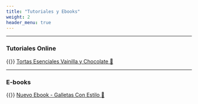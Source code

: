 ```yaml
---
title: "Tutoriales y Ebooks"
weight: 2
header_menu: true
---
```


---


### Tutoriales Online

{{<icon class="fa fa-hand-o-right">}}&nbsp;[Tortas Esenciales Vainilla y Chocolate 🍰](posts/to_vainilla_chocolate)

---

### E-books

{{<icon class="fa fa-hand-o-right">}}&nbsp;[Nuevo Ebook - Galletas Con Estilo 🍪](landing-galletas/index.html)

